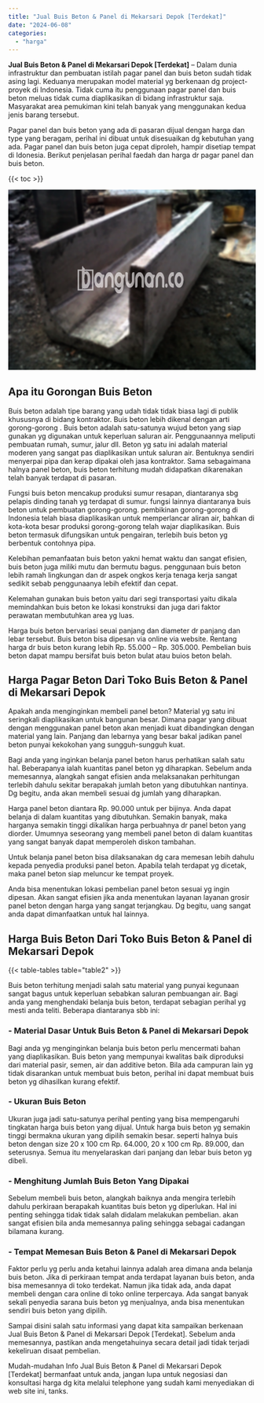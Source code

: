 ```yaml
---
title: "Jual Buis Beton & Panel di Mekarsari Depok [Terdekat]"
date: "2024-06-08"
categories: 
  - "harga"
---
```


**Jual Buis Beton & Panel di Mekarsari Depok \[Terdekat\]** – Dalam dunia infrastruktur dan pembuatan istilah pagar panel dan buis beton sudah tidak asing lagi. Keduanya merupakan model material yg berkenaan dg project-proyek di Indonesia. Tidak cuma itu penggunaan pagar panel dan buis beton meluas tidak cuma diaplikasikan di bidang infrastruktur saja. Masyarakat area pemukiman kini telah banyak yang menggunakan kedua jenis barang tersebut.

Pagar panel dan buis beton yang ada di pasaran dijual dengan harga dan type yang beragam, perihal ini dibuat untuk disesuaikan dg kebutuhan yang ada. Pagar panel dan buis beton juga cepat diproleh, hampir disetiap tempat di Idonesia. Berikut penjelasan perihal faedah dan harga dr pagar panel dan buis beton.

{{< toc >}}

![Jual Buis Beton & Panel di Mekarsari Depok [Terdekat]](/images/jual-panel-buis-beton-murah-34.png)

## Apa itu Gorongan Buis Beton

Buis beton adalah tipe barang yang udah tidak tidak biasa lagi di publik khususnya di bidang kontraktor. Buis beton lebih dikenal dengan arti gorong-gorong . Buis beton adalah satu-satunya wujud beton yang siap gunakan yg digunakan untuk keperluan saluran air. Penggunaannya meliputi pembuatan rumah, sumur, jalur dll. Beton yg satu ini adalah material moderen yang sangat pas diaplikasikan untuk saluran air. Bentuknya sendiri menyerpai pipa dan kerap dipakai oleh jasa kontraktor. Sama sebagaimana halnya panel beton, buis beton terhitung mudah didapatkan dikarenakan telah banyak terdapat di pasaran.

Fungsi buis beton mencakup produksi sumur resapan, diantaranya sbg pelapis dinding tanah yg terdapat di sumur. fungsi lainnya diantaranya buis beton untuk pembuatan gorong-gorong. pembikinan gorong-gorong di Indonesia telah biasa diaplikasikan untuk memperlancar aliran air, bahkan di kota-kota besar produksi gorong-gorong telah wajar diaplikasikan. Buis beton termasuk difungsikan untuk pengairan, terlebih buis beton yg berbentuk contohnya pipa.

Kelebihan pemanfaatan buis beton yakni hemat waktu dan sangat efisien, buis beton juga miliki mutu dan bermutu bagus. penggunaan buis beton lebih ramah lingkungan dan dr aspek ongkos kerja tenaga kerja sangat sedikit sebab penggunaanya lebih efektif dan cepat.

Kelemahan gunakan buis beton yaitu dari segi transportasi yaitu dikala memindahkan buis beton ke lokasi konstruksi dan juga dari faktor perawatan membutuhkan area yg luas.

Harga buis beton bervariasi seuai panjang dan diameter dr panjang dan lebar tersebut. Buis beton bisa dipesan via online via website. Rentang harga dr buis beton kurang lebih Rp. 55.000 – Rp. 305.000. Pembelian buis beton dapat mampu bersifat buis beton bulat atau buios beton belah.

## Harga Pagar Beton Dari Toko Buis Beton & Panel di Mekarsari Depok

Apakah anda menginginkan membeli panel beton? Material yg satu ini seringkali diaplikasikan untuk bangunan besar. Dimana pagar yang dibuat dengan menggunakan panel beton akan menjadi kuat dibandingkan dengan material yang lain. Panjang dan lebarnya yang besar bakal jadikan panel beton punyai kekokohan yang sungguh-sungguh kuat.

Bagi anda yang inginkan belanja panel beton harus perhatikan salah satu hal. Beberapanya ialah kuantitas panel beton yg diharapkan. Sebelum anda memesannya, alangkah sangat efisien anda melaksanakan perhitungan terlebih dahulu sekitar berapakah jumlah beton yang dibutuhkan nantinya. Dg begitu, anda akan membeli sesuai dg jumlah yang diharapkan.

Harga panel beton diantara Rp. 90.000 untuk per bijinya. Anda dapat belanja di dalam kuantitas yang dibutuhkan. Semakin banyak, maka harganya semakin tinggi dikalikan harga perbuahnya dr panel beton yang diorder. Umumnya seseorang yang membeli panel beton di dalam kuantitas yang sangat banyak dapat memperoleh diskon tambahan.

Untuk belanja panel beton bisa dilaksanakan dg cara memesan lebih dahulu kepada penyedia produksi panel beton. Apabila telah terdapat yg dicetak, maka panel beton siap meluncur ke tempat proyek.

Anda bisa menentukan lokasi pembelian panel beton sesuai yg ingin dipesan. Akan sangat efisien jika anda menentukan layanan layanan grosir panel beton dengan harga yang sangat terjangkau. Dg begitu, uang sangat anda dapat dimanfaatkan untuk hal lainnya.

## Harga Buis Beton Dari Toko Buis Beton & Panel di Mekarsari Depok

{{< table-tables table="table2" >}}

Buis beton terhitung menjadi salah satu material yang punyai kegunaan sangat bagus untuk keperluan sebabkan saluran pembuangan air. Bagi anda yang menghendaki belanja buis beton, terdapat sebagian perihal yg mesti anda teliti. Beberapa diantaranya sbb ini:

### \- Material Dasar Untuk Buis Beton & Panel di Mekarsari Depok

Bagi anda yg menginginkan belanja buis beton perlu mencermati bahan yang diaplikasikan. Buis beton yang mempunyai kwalitas baik diproduksi dari material pasir, semen, air dan additive beton. Bila ada campuran lain yg tidak disarankan untuk membuat buis beton, perihal ini dapat membuat buis beton yg dihasilkan kurang efektif.

### \- Ukuran Buis Beton

Ukuran juga jadi satu-satunya perihal penting yang bisa mempengaruhi tingkatan harga buis beton yang dijual. Untuk harga buis beton yg semakin tinggi bermakna ukuran yang dipilih semakin besar. seperti halnya buis beton dengan size 20 x 100 cm Rp. 64.000, 20 x 100 cm Rp. 89.000, dan seterusnya. Semua itu menyelaraskan dari panjang dan lebar buis beton yg dibeli.

### \- Menghitung Jumlah Buis Beton Yang Dipakai

Sebelum membeli buis beton, alangkah baiknya anda mengira terlebih dahulu perkiraan berapakah kuantitas buis beton yg diperlukan. Hal ini penting sehingga tidak tidak salah didalam melakukan pembelian. akan sangat efisien bila anda memesannya paling sehingga sebagai cadangan bilamana kurang.

### \- Tempat Memesan Buis Beton & Panel di Mekarsari Depok

Faktor perlu yg perlu anda ketahui lainnya adalah area dimana anda belanja buis beton. Jika di perkiraan tempat anda terdapat layanan buis beton, anda bisa memesannya di toko terdekat. Namun jika tidak ada, anda dapat membeli dengan cara online di toko online terpercaya. Ada sangat banyak sekali penyedia sarana buis beton yg menjualnya, anda bisa menentukan sendiri buis beton yang dipilih.

Sampai disini salah satu informasi yang dapat kita sampaikan berkenaan Jual Buis Beton & Panel di Mekarsari Depok \[Terdekat\]. Sebelum anda memesannya, pastikan anda mengetahuinya secara detail jadi tidak terjadi kekeliruan disaat pembelian.

Mudah-mudahan Info Jual Buis Beton & Panel di Mekarsari Depok \[Terdekat\] bermanfaat untuk anda, jangan lupa untuk negosiasi dan konsultasi harga dg kita melalui telephone yang sudah kami menyediakan di web site ini, tanks.
